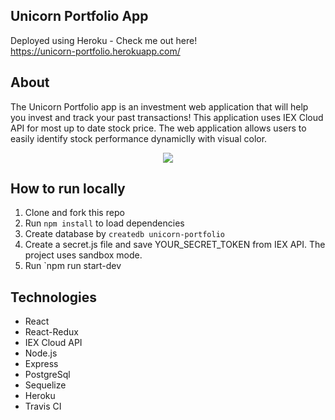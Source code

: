 ## Unicorn Portfolio App

Deployed using Heroku - Check me out here!
<br/>
https://unicorn-portfolio.herokuapp.com/
<br/>

## About

The Unicorn Portfolio app is an investment web application that will help you invest and track your past transactions! This application uses IEX Cloud API for most up to date stock price. The web application allows users to easily identify stock performance dynamiclly with visual color.

<p align="center">
  <img src="https://media.giphy.com/media/cLpjlhtTK0YkmgZfyY/giphy.gif">
</p>


## How to run locally

1.  Clone and fork this repo
2.  Run `npm install` to load dependencies
3.  Create database by `createdb unicorn-portfolio`
4.  Create a secret.js file and save YOUR_SECRET_TOKEN from IEX API. The project uses sandbox mode.
5.  Run `npm run start-dev

## Technologies

* React
* React-Redux
* IEX Cloud API
* Node.js
* Express
* PostgreSql
* Sequelize
* Heroku
* Travis CI

